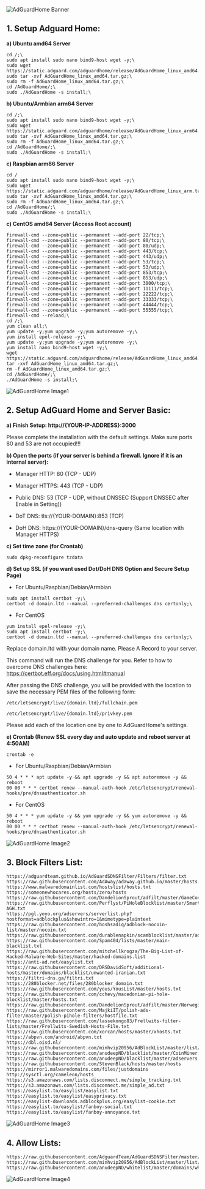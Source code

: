 ![AdGuardHome Banner](/home2.jpg)

## 1. Setup Adguard Home:

**a) Ubuntu amd64 Server**

```Text
cd /;\
sudo apt install sudo nano bind9-host wget -y;\
sudo wget https://static.adguard.com/adguardhome/release/AdGuardHome_linux_amd64.tar.gz;\
sudo tar -xvf AdGuardHome_linux_amd64.tar.gz;\
sudo rm -f AdGuardHome_linux_amd64.tar.gz;\
cd /AdGuardHome/;\
sudo ./AdGuardHome -s install;\
```

**b) Ubuntu/Armbian arm64 Server**

```Text
cd /;\
sudo apt install sudo nano bind9-host wget -y;\
sudo wget https://static.adguard.com/adguardhome/release/AdGuardHome_linux_arm64.tar.gz;\
sudo tar -xvf AdGuardHome_linux_amd64.tar.gz;\
sudo rm -f AdGuardHome_linux_amd64.tar.gz;\
cd /AdGuardHome/;\
sudo ./AdGuardHome -s install;\
```

**c) Raspbian arm86 Server**

```Text
cd /
sudo apt install sudo nano bind9-host wget -y;\
sudo wget https://static.adguard.com/adguardhome/release/AdGuardHome_linux_arm.tar.gz;\
sudo tar -xvf AdGuardHome_linux_amd64.tar.gz;\
sudo rm -f AdGuardHome_linux_amd64.tar.gz;\
cd /AdGuardHome/;\
sudo ./AdGuardHome -s install;\
```

**c) CentOS amd64 Server (Access Root account)**

```Text
firewall-cmd --zone=public --permanent --add-port 22/tcp;\
firewall-cmd --zone=public --permanent --add-port 80/tcp;\
firewall-cmd --zone=public --permanent --add-port 80/udp;\
firewall-cmd --zone=public --permanent --add-port 443/tcp;\
firewall-cmd --zone=public --permanent --add-port 443/udp;\
firewall-cmd --zone=public --permanent --add-port 53/tcp;\
firewall-cmd --zone=public --permanent --add-port 53/udp;\
firewall-cmd --zone=public --permanent --add-port 853/tcp;\
firewall-cmd --zone=public --permanent --add-port 853/udp;\
firewall-cmd --zone=public --permanent --add-port 3000/tcp;\
firewall-cmd --zone=public --permanent --add-port 11111/tcp;\
firewall-cmd --zone=public --permanent --add-port 22222/tcp;\
firewall-cmd --zone=public --permanent --add-port 33333/tcp;\
firewall-cmd --zone=public --permanent --add-port 44444/tcp;\
firewall-cmd --zone=public --permanent --add-port 55555/tcp;\
firewall-cmd --reload;\
cd /;\
yum clean all;\
yum update -y;yum upgrade -y;yum autoremove -y;\
yum install epel-release -y;\
yum update -y;yum upgrade -y;yum autoremove -y;\
yum install nano bind9-host wget -y;\
wget https://static.adguard.com/adguardhome/release/AdGuardHome_linux_amd64.tar.gz;\
tar -xvf AdGuardHome_linux_amd64.tar.gz;\
rm -f AdGuardHome_linux_amd64.tar.gz;\
cd /AdGuardHome/;\
./AdGuardHome -s install;\
```

![AdGuardHome Image1](/home1.png)

## 2. Setup AdGuard Home and Server Basic:

**a) Finish Setup: http://{YOUR-IP-ADDRESS}:3000**

Please complete the installation with the default settings. Make sure ports 80 and 53 are not occupied!!!

**b) Open the ports (if your server is behind a firewall. Ignore if it is an internal server):**

- Manager HTTP: 80 (TCP - UDP)

- Manager HTTPS: 443 (TCP - UDP)

- Public DNS: 53 (TCP - UDP, without DNSSEC (Support DNSSEC after Enable in Setting))

- DoT DNS: tls://{YOUR-DOMAIN}:853 (TCP)

- DoH DNS: https://{YOUR-DOMAIN}/dns-query (Same location with Manager HTTPS)

**c) Set time zone (for Crontab)**

```Text
sudo dpkg-reconfigure tzdata
```

**d) Set up SSL (if you want used Dot/DoH DNS Option and Secure Setup Page)**

- For Ubuntu/Raspbian/Debian/Armbian

```Text
sudo apt install certbot -y;\
certbot -d domain.ltd --manual --preferred-challenges dns certonly;\
```

- For CentOS

```Text
yum install epel-release -y;\
sudo apt install certbot -y;\
certbot -d domain.ltd --manual --preferred-challenges dns certonly;\
```

Replace domain.ltd with your domain name. Please A Record to your server.

This command will run the DNS challenge for you. Refer to how to overcome DNS challenges here: https://certbot.eff.org/docs/using.html#manual

After passing the DNS challenge, you will be provided with the location to save the necessary PEM files of the following form:

```Text
/etc/letsencrypt/live/{domain.ltd}/fullchain.pem

/etc/letsencrypt/live/{domain.ltd}/privkey.pem
```

Please add each of the location one by one to AdGuardHome's settings.

**e) Crontab (Renew SSL every day and auto update and reboot server at 4:50AM)**

```Text
crontab -e
```

- For Ubuntu/Raspbian/Debian/Armbian

```Text
50 4 * * * apt update -y && apt upgrade -y && apt autoremove -y && reboot
00 00 * * * certbot renew --manual-auth-hook /etc/letsencrypt/renewal-hooks/pre/dnsauthenticator.sh
```

- For CentOS

```Text
50 4 * * * yum update -y && yum upgrade -y && yum autoremove -y && reboot
00 00 * * * certbot renew --manual-auth-hook /etc/letsencrypt/renewal-hooks/pre/dnsauthenticator.sh
```

![AdGuardHome Image2](/bg.jpg)

## 3. Block Filters List:

```Text
https://adguardteam.github.io/AdGuardSDNSFilter/Filters/filter.txt
https://raw.githubusercontent.com/AdAway/adaway.github.io/master/hosts.txt
https://www.malwaredomainlist.com/hostslist/hosts.txt
https://someonewhocares.org/hosts/zero/hosts
https://raw.githubusercontent.com/DandelionSprout/adfilt/master/GameConsoleAdblockList.txt
https://raw.githubusercontent.com/Perflyst/PiHoleBlocklist/master/SmartTV-AGH.txt
https://pgl.yoyo.org/adservers/serverlist.php?hostformat=adblockplus&showintro=1&mimetype=plaintext
https://raw.githubusercontent.com/hoshsadiq/adblock-nocoin-list/master/nocoin.txt
https://raw.githubusercontent.com/durablenapkin/scamblocklist/master/adguard.txt
https://raw.githubusercontent.com/Spam404/lists/master/main-blacklist.txt
https://raw.githubusercontent.com/mitchellkrogza/The-Big-List-of-Hacked-Malware-Web-Sites/master/hacked-domains.list
https://anti-ad.net/easylist.txt
https://raw.githubusercontent.com/DRSDavidSoft/additional-hosts/master/domains/blacklist/unwanted-iranian.txt
https://filtri-dns.ga/filtri.txt
https://280blocker.net/files/280blocker_domain.txt
https://raw.githubusercontent.com/yous/YousList/master/hosts.txt
https://raw.githubusercontent.com/cchevy/macedonian-pi-hole-blocklist/master/hosts.txt
https://raw.githubusercontent.com/DandelionSprout/adfilt/master/NorwegianExperimentalList%20alternate%20versions/NordicFiltersAdGuardHome.txt
https://raw.githubusercontent.com/MajkiIT/polish-ads-filter/master/polish-pihole-filters/hostfile.txt
https://raw.githubusercontent.com/lassekongo83/Frellwits-filter-lists/master/Frellwits-Swedish-Hosts-File.txt
https://raw.githubusercontent.com/xorcan/hosts/master/xhosts.txt
https://abpvn.com/android/abpvn.txt
https://dbl.oisd.nl/
https://raw.githubusercontent.com/minhvip20956/AdBlockList/master/list/block.txt
https://raw.githubusercontent.com/anudeepND/blacklist/master/CoinMiner.txt
https://raw.githubusercontent.com/anudeepND/blacklist/master/adservers.txt
https://raw.githubusercontent.com/StevenBlack/hosts/master/hosts
https://mirror1.malwaredomains.com/files/justdomains
http://sysctl.org/cameleon/hosts
https://s3.amazonaws.com/lists.disconnect.me/simple_tracking.txt
https://s3.amazonaws.com/lists.disconnect.me/simple_ad.txt
https://easylist.to/easylist/easylist.txt
https://easylist.to/easylist/easyprivacy.txt
https://easylist-downloads.adblockplus.org/easylist-cookie.txt
https://easylist.to/easylist/fanboy-social.txt
https://easylist.to/easylist/fanboy-annoyance.txt
```

![AdGuardHome Image3](/home3.jpg)

## 4. Allow Lists:

```Text
https://raw.githubusercontent.com/AdguardTeam/AdGuardSDNSFilter/master/Filters/exclusions.txt
https://raw.githubusercontent.com/minhvip20956/AdBlockList/master/list/allow.txt
https://raw.githubusercontent.com/anudeepND/whitelist/master/domains/whitelist.txt
```

![AdGuardHome Image4](/deve.png)
